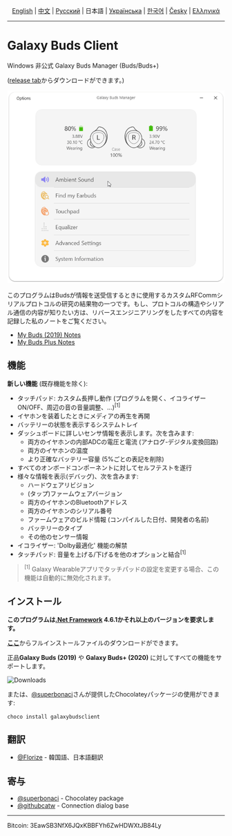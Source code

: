 <p align="center">
  <a href="../README.md">English</a> | <a href="./README_chn.md">中文</a> | <a href="./README_rus.md">Русский</a> | 日本語 | <a href="./README_ukr.md">Українська</a> | <a href="./README_kor.md">한국어</a> | <a href="/docs/README_cze.md">Česky</a> | <a href="/docs/README_gr.md">Ελληνικά</a> <br>
</p>

_____

# Galaxy Buds Client

Windows 非公式 Galaxy Buds Manager (Buds/Buds+)

([release tab](https://github.com/thepbone/galaxybudsclient/releases)からダウンロードができます。)

<p align="center">
  <img src="../screenshots/screencap.gif">
</p>

このプログラムはBudsが情報を送受信するときに使用するカスタムRFCommシリアルプロトコルの研究の結果物の一つです。もし、プロトコルの構造やシリアル通信の内容が知りたい方は、リバースエンジニアリングをしたすべての内容を記録した私のノートをご覧ください。

* [My Buds (2019) Notes](../GalaxyBudsRFCommProtocol.md)
* [My Buds Plus Notes](../Galaxy%20Buds%20Plus%20RFComm%20Protocol%20Notes.md)

## 機能

**新しい機能** (既存機能を除く):

* タッチパッド: カスタム長押し動作 (プログラムを開く、イコライザーON/OFF、周辺の音の音量調整、...)<sup>[1]</sup>
* イヤホンを装着したときにメディアの再生を再開
* バッテリーの状態を表示するシステムトレイ
* ダッシュボードに詳しいセンサ情報を表示します。次を含みます:
  * 両方のイヤホンの内部ADCの電圧と電流 (アナログ-デジタル変換回路)
  * 両方のイヤホンの温度
  * より正確なバッテリー容量 (5%ごとの表記を削除)
* すべてのオンボードコンポーネントに対してセルフテストを遂行
* 様々な情報を表示(デバッグ)、次を含みます:
  * ハードウェアリビジョン
  * (タップ)ファームウェアバージョン
  * 両方のイヤホンのBluetoothアドレス
  * 両方のイヤホンのシリアル番号
  * ファームウェアのビルド情報 (コンパイルした日付、開発者の名前)
  * バッテリーのタイプ
  * その他のセンサー情報
* イコライザー: 'Dolby最適化' 機能の解禁
* タッチパッド: 音量を上げる/下げるを他のオプションと結合<sup>[1]</sup>

> <sup>[1]</sup> Galaxy Wearableアプリでタッチパッドの設定を変更する場合、この機能は自動的に無効化されます。
## インストール

**このプログラムは[.Net Framework](https://dotnet.microsoft.com/download/dotnet-framework/net461) 4.6.1かそれ以上のバージョンを要求します。**

[**ここ**](https://github.com/ThePBone/GalaxyBudsClient/releases)からフルインストールファイルのダウンロードができます。

正品**Galaxy Buds (2019)** や **Galaxy Buds+ (2020)** に対してすべての機能をサポートします。

![Downloads](https://img.shields.io/github/downloads/ThePBone/GalaxyBudsClient/total)

または、[@superbonaci](https://github.com/superbonaci)さんが提供したChocolateyパッケージの使用ができます:

```
choco install galaxybudsclient
```

## 翻訳

* [@Florize](https://github.com/Florize) - 韓国語、日本語翻訳

## 寄与

* [@superbonaci](https://github.com/superbonaci) - Chocolatey package
* [@githubcatw](https://github.com/githubcatw) - Connection dialog base



___

Bitcoin: 3EawSB3NfX6JQxKBBFYh6ZwHDWXtJB84Ly
